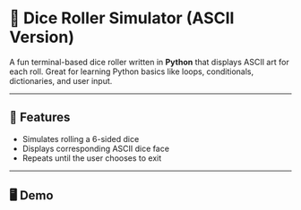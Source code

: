 # 🎲 Dice Roller Simulator (ASCII Version)

A fun terminal-based dice roller written in **Python** that displays ASCII art for each roll. Great for learning Python basics like loops, conditionals, dictionaries, and user input.

---

## 🧰 Features

- Simulates rolling a 6-sided dice
- Displays corresponding ASCII dice face
- Repeats until the user chooses to exit

---

## 🖥️ Demo

